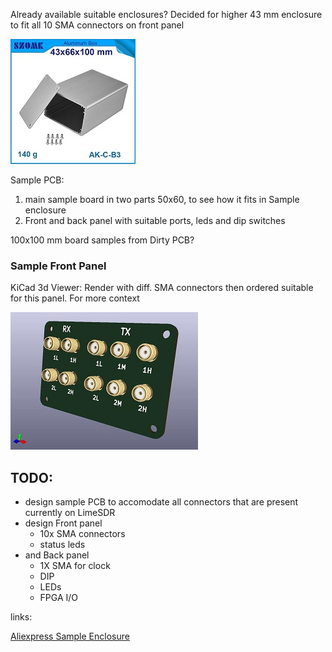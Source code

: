 Already available suitable enclosures?
Decided for higher 43 mm enclosure to fit all 10 SMA connectors on front panel

![Sample Enclosure](_images/encl1.jpg)

Sample PCB:
1. main sample board in two parts 50x60, to see how it fits in Sample enclosure
2. Front and back panel with suitable ports, leds and dip switches

100x100 mm board samples from Dirty PCB?

### Sample Front Panel

KiCad 3d Viewer: Render with diff. SMA connectors then ordered suitable for this panel. For more context

![Sample PCB](_images/Front_Panel.kicad_pcb.jpg)


## TODO:
- design sample PCB to accomodate all connectors that are present currently on LimeSDR
- design Front panel
	-	10x SMA connectors
	-	status leds
- and Back panel
	-	1X SMA for clock
	-   DIP
	-   LEDs
	- 	FPGA I/O


links:

[Aliexpress Sample Enclosure ](http://www.aliexpress.com/item/1-piece-free-shipping-aluminium-enclosures-junction-box-43-H-x66-W-X100-L-mm-for/32351356838.html)